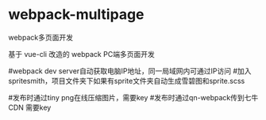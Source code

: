 

# webpack-multipage

webpack多页面开发

基于 vue-cli 改造的 webpack PC端多页面开发


#webpack dev server自动获取电脑IP地址，同一局域网内可通过IP访问
#加入spritesmith，项目文件夹下如果有sprite文件夹自动生成雪碧图和sprite.scss

#发布时通过tiny png在线压缩图片，需要key
#发布时通过qn-webpack传到七牛CDN 需要key

